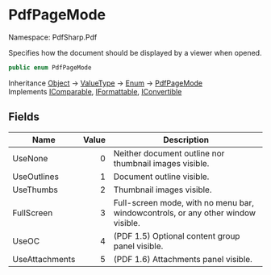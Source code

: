# PdfPageMode

Namespace: PdfSharp.Pdf

Specifies how the document should be displayed by a viewer when opened.

```csharp
public enum PdfPageMode
```

Inheritance [Object](https://docs.microsoft.com/en-us/dotnet/api/system.object) → [ValueType](https://docs.microsoft.com/en-us/dotnet/api/system.valuetype) → [Enum](https://docs.microsoft.com/en-us/dotnet/api/system.enum) → [PdfPageMode](./pdfsharp.pdf.pdfpagemode)<br>
Implements [IComparable](https://docs.microsoft.com/en-us/dotnet/api/system.icomparable), [IFormattable](https://docs.microsoft.com/en-us/dotnet/api/system.iformattable), [IConvertible](https://docs.microsoft.com/en-us/dotnet/api/system.iconvertible)

## Fields

| Name | Value | Description |
| --- | --: | --- |
| UseNone | 0 | Neither document outline nor thumbnail images visible. |
| UseOutlines | 1 | Document outline visible. |
| UseThumbs | 2 | Thumbnail images visible. |
| FullScreen | 3 | Full-screen mode, with no menu bar, windowcontrols, or any other window visible. |
| UseOC | 4 | (PDF 1.5) Optional content group panel visible. |
| UseAttachments | 5 | (PDF 1.6) Attachments panel visible. |
